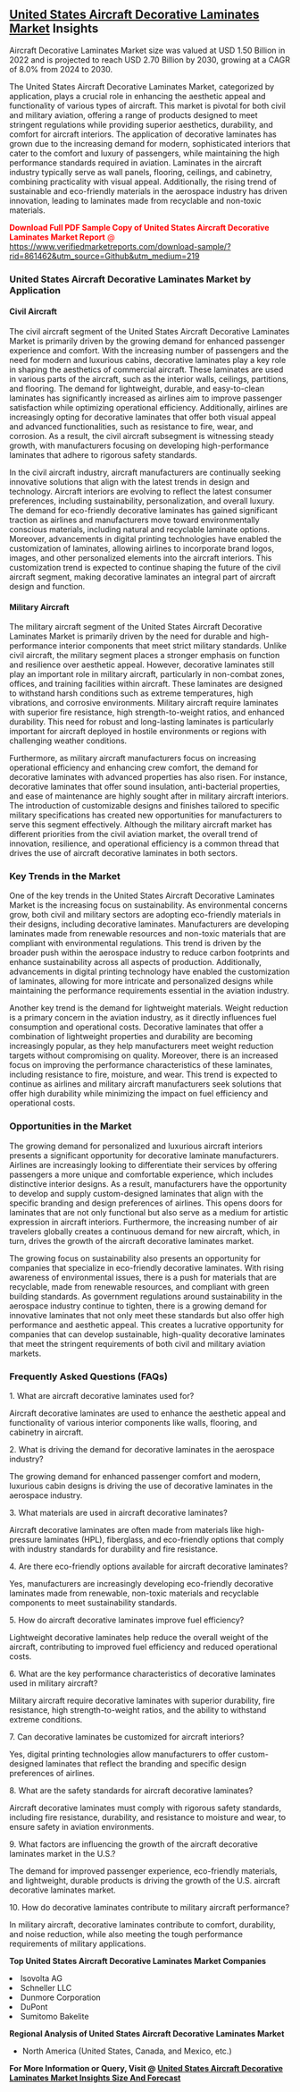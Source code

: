 <h2><a href="https://www.verifiedmarketreports.com/download-sample/?rid=861462&amp;utm_source=Github&amp;utm_medium=219" target="_blank">United States Aircraft Decorative Laminates Market</a> Insights</h2><p>Aircraft Decorative Laminates Market size was valued at USD 1.50 Billion in 2022 and is projected to reach USD 2.70 Billion by 2030, growing at a CAGR of 8.0% from 2024 to 2030.</p><p><div> <p>The United States Aircraft Decorative Laminates Market, categorized by application, plays a crucial role in enhancing the aesthetic appeal and functionality of various types of aircraft. This market is pivotal for both civil and military aviation, offering a range of products designed to meet stringent regulations while providing superior aesthetics, durability, and comfort for aircraft interiors. The application of decorative laminates has grown due to the increasing demand for modern, sophisticated interiors that cater to the comfort and luxury of passengers, while maintaining the high performance standards required in aviation. Laminates in the aircraft industry typically serve as wall panels, flooring, ceilings, and cabinetry, combining practicality with visual appeal. Additionally, the rising trend of sustainable and eco-friendly materials in the aerospace industry has driven innovation, leading to laminates made from recyclable and non-toxic materials. <p><span class=""><span style="color: #ff0000;"><strong>Download Full PDF Sample Copy of United States Aircraft Decorative Laminates Market Report</strong> @ </span><a href="https://www.verifiedmarketreports.com/download-sample/?rid=861462&amp;utm_source=Github&amp;utm_medium=219" target="_blank">https://www.verifiedmarketreports.com/download-sample/?rid=861462&amp;utm_source=Github&amp;utm_medium=219</a></span></p></p> <h3>United States Aircraft Decorative Laminates Market by Application</h3> <h4>Civil Aircraft</h4> <p>The civil aircraft segment of the United States Aircraft Decorative Laminates Market is primarily driven by the growing demand for enhanced passenger experience and comfort. With the increasing number of passengers and the need for modern and luxurious cabins, decorative laminates play a key role in shaping the aesthetics of commercial aircraft. These laminates are used in various parts of the aircraft, such as the interior walls, ceilings, partitions, and flooring. The demand for lightweight, durable, and easy-to-clean laminates has significantly increased as airlines aim to improve passenger satisfaction while optimizing operational efficiency. Additionally, airlines are increasingly opting for decorative laminates that offer both visual appeal and advanced functionalities, such as resistance to fire, wear, and corrosion. As a result, the civil aircraft subsegment is witnessing steady growth, with manufacturers focusing on developing high-performance laminates that adhere to rigorous safety standards. <p>In the civil aircraft industry, aircraft manufacturers are continually seeking innovative solutions that align with the latest trends in design and technology. Aircraft interiors are evolving to reflect the latest consumer preferences, including sustainability, personalization, and overall luxury. The demand for eco-friendly decorative laminates has gained significant traction as airlines and manufacturers move toward environmentally conscious materials, including natural and recyclable laminate options. Moreover, advancements in digital printing technologies have enabled the customization of laminates, allowing airlines to incorporate brand logos, images, and other personalized elements into the aircraft interiors. This customization trend is expected to continue shaping the future of the civil aircraft segment, making decorative laminates an integral part of aircraft design and function. <h4>Military Aircraft</h4> <p>The military aircraft segment of the United States Aircraft Decorative Laminates Market is primarily driven by the need for durable and high-performance interior components that meet strict military standards. Unlike civil aircraft, the military segment places a stronger emphasis on function and resilience over aesthetic appeal. However, decorative laminates still play an important role in military aircraft, particularly in non-combat zones, offices, and training facilities within aircraft. These laminates are designed to withstand harsh conditions such as extreme temperatures, high vibrations, and corrosive environments. Military aircraft require laminates with superior fire resistance, high strength-to-weight ratios, and enhanced durability. This need for robust and long-lasting laminates is particularly important for aircraft deployed in hostile environments or regions with challenging weather conditions. <p>Furthermore, as military aircraft manufacturers focus on increasing operational efficiency and enhancing crew comfort, the demand for decorative laminates with advanced properties has also risen. For instance, decorative laminates that offer sound insulation, anti-bacterial properties, and ease of maintenance are highly sought after in military aircraft interiors. The introduction of customizable designs and finishes tailored to specific military specifications has created new opportunities for manufacturers to serve this segment effectively. Although the military aircraft market has different priorities from the civil aviation market, the overall trend of innovation, resilience, and operational efficiency is a common thread that drives the use of aircraft decorative laminates in both sectors. <h3>Key Trends in the Market</h3> <p>One of the key trends in the United States Aircraft Decorative Laminates Market is the increasing focus on sustainability. As environmental concerns grow, both civil and military sectors are adopting eco-friendly materials in their designs, including decorative laminates. Manufacturers are developing laminates made from renewable resources and non-toxic materials that are compliant with environmental regulations. This trend is driven by the broader push within the aerospace industry to reduce carbon footprints and enhance sustainability across all aspects of production. Additionally, advancements in digital printing technology have enabled the customization of laminates, allowing for more intricate and personalized designs while maintaining the performance requirements essential in the aviation industry.</p> <p>Another key trend is the demand for lightweight materials. Weight reduction is a primary concern in the aviation industry, as it directly influences fuel consumption and operational costs. Decorative laminates that offer a combination of lightweight properties and durability are becoming increasingly popular, as they help manufacturers meet weight reduction targets without compromising on quality. Moreover, there is an increased focus on improving the performance characteristics of these laminates, including resistance to fire, moisture, and wear. This trend is expected to continue as airlines and military aircraft manufacturers seek solutions that offer high durability while minimizing the impact on fuel efficiency and operational costs.</p> <h3>Opportunities in the Market</h3> <p>The growing demand for personalized and luxurious aircraft interiors presents a significant opportunity for decorative laminate manufacturers. Airlines are increasingly looking to differentiate their services by offering passengers a more unique and comfortable experience, which includes distinctive interior designs. As a result, manufacturers have the opportunity to develop and supply custom-designed laminates that align with the specific branding and design preferences of airlines. This opens doors for laminates that are not only functional but also serve as a medium for artistic expression in aircraft interiors. Furthermore, the increasing number of air travelers globally creates a continuous demand for new aircraft, which, in turn, drives the growth of the aircraft decorative laminates market.</p> <p>The growing focus on sustainability also presents an opportunity for companies that specialize in eco-friendly decorative laminates. With rising awareness of environmental issues, there is a push for materials that are recyclable, made from renewable resources, and compliant with green building standards. As government regulations around sustainability in the aerospace industry continue to tighten, there is a growing demand for innovative laminates that not only meet these standards but also offer high performance and aesthetic appeal. This creates a lucrative opportunity for companies that can develop sustainable, high-quality decorative laminates that meet the stringent requirements of both civil and military aviation markets.</p> <h3>Frequently Asked Questions (FAQs)</h3> <p>1. What are aircraft decorative laminates used for?</p> <p>Aircraft decorative laminates are used to enhance the aesthetic appeal and functionality of various interior components like walls, flooring, and cabinetry in aircraft.</p> <p>2. What is driving the demand for decorative laminates in the aerospace industry?</p> <p>The growing demand for enhanced passenger comfort and modern, luxurious cabin designs is driving the use of decorative laminates in the aerospace industry.</p> <p>3. What materials are used in aircraft decorative laminates?</p> <p>Aircraft decorative laminates are often made from materials like high-pressure laminates (HPL), fiberglass, and eco-friendly options that comply with industry standards for durability and fire resistance.</p> <p>4. Are there eco-friendly options available for aircraft decorative laminates?</p> <p>Yes, manufacturers are increasingly developing eco-friendly decorative laminates made from renewable, non-toxic materials and recyclable components to meet sustainability standards.</p> <p>5. How do aircraft decorative laminates improve fuel efficiency?</p> <p>Lightweight decorative laminates help reduce the overall weight of the aircraft, contributing to improved fuel efficiency and reduced operational costs.</p> <p>6. What are the key performance characteristics of decorative laminates used in military aircraft?</p> <p>Military aircraft require decorative laminates with superior durability, fire resistance, high strength-to-weight ratios, and the ability to withstand extreme conditions.</p> <p>7. Can decorative laminates be customized for aircraft interiors?</p> <p>Yes, digital printing technologies allow manufacturers to offer custom-designed laminates that reflect the branding and specific design preferences of airlines.</p> <p>8. What are the safety standards for aircraft decorative laminates?</p> <p>Aircraft decorative laminates must comply with rigorous safety standards, including fire resistance, durability, and resistance to moisture and wear, to ensure safety in aviation environments.</p> <p>9. What factors are influencing the growth of the aircraft decorative laminates market in the U.S.?</p> <p>The demand for improved passenger experience, eco-friendly materials, and lightweight, durable products is driving the growth of the U.S. aircraft decorative laminates market.</p> <p>10. How do decorative laminates contribute to military aircraft performance?</p> <p>In military aircraft, decorative laminates contribute to comfort, durability, and noise reduction, while also meeting the tough performance requirements of military applications.</p> </div></p><p><strong>Top United States Aircraft Decorative Laminates Market Companies</strong></p><div data-test-id=""><p><li>Isovolta AG</li><li> Schneller LLC</li><li> Dunmore Corporation</li><li> DuPont</li><li> Sumitomo Bakelite</li></p><div><strong>Regional Analysis of&nbsp;United States Aircraft Decorative Laminates Market</strong></div><ul><li dir="ltr"><p dir="ltr">North America&nbsp;(United States, Canada, and Mexico, etc.)</p></li></ul><p><strong>For More Information or Query, Visit @&nbsp;</strong><strong><a href="https://www.verifiedmarketreports.com/product/aircraft-decorative-laminates-market/?utm_source=Github&amp;utm_medium=219" target="_blank">United States Aircraft Decorative Laminates Market Insights Size And Forecast</a></strong></p></div>
